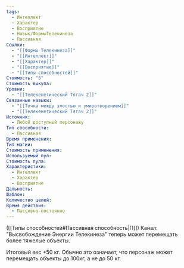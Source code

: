 ```yaml
---
tags:
  - Интеллект
  - Характер
  - Восприятие
  - Навык/ФормыТелекинеза
  - Пассивная
Ссылки:
  - "[[Формы Телекинеза]]"
  - "[[Интеллект]]"
  - "[[Характер]]"
  - "[[Восприятие]]"
  - "[[Типы способностей]]"
Стоимость: "5"
Стоимость выкупа: 
Уровни:
  - "[[Телекенетический Тягач 2]]"
Связанные навыки:
  - "[[Точка между злостью и умиротворением]]"
  - "[[Телекенетический Тягач 2]]"
Источник:
  - Любой доступный персонажу
Тип способности:
  - Пассивная
Время применения: 
Тип магии: 
Стоимость применения: 
Используемый пул: 
Стоимость пула: 
Характеристики:
  - Интеллект
  - Характер
  - Восприятие
Дальность: 
Шаблон: 
Количество целей: 
Время действия:
  - Пассивно-постоянно
---
```

([[Типы способностей#Пассивная способность|П]]) Канал: "Высвобождение Энергии Телекинеза" теперь может перемещать более тяжелые объекты.

Итоговый вес +50 кг. Обычно это означает, что персонаж может перемещать объекты до 100кг, а не до 50 кг.

